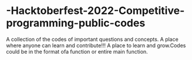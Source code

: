 # -Hacktoberfest-2022-Competitive-programming-public-codes
A collection of the codes of important questions and concepts. A place where anyone can learn and contribute!!! A place to learn and grow.Codes could be in the format ofa function or entire main function.
